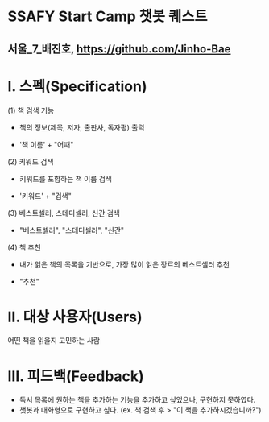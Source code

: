SSAFY Start Camp 챗봇 퀘스트
===========================
서울_7_배진호, https://github.com/Jinho-Bae
----------------------------

I. 스펙(Specification)  
=======================
 (1) 책 검색 기능  
  - 책의 정보(제목, 저자, 출판사, 독자평) 출력
  
  - '책 이름' + "어때"  
 
 (2) 키워드 검색  
  - 키워드를 포함하는 책 이름 검색  
  
  - '키워드' + "검색"  
  
 (3) 베스트셀러, 스테디셀러, 신간 검색  
  - "베스트셀러", "스테디셀러", "신간"  
  
 (4) 책 추천  
  - 내가 읽은 책의 목록을 기반으로, 가장 많이 읽은 장르의 베스트셀러 추천
  
  - "추천"  
  
II. 대상 사용자(Users)
========================
 어떤 책을 읽을지 고민하는 사람
   
III. 피드백(Feedback)
=====================
 - 독서 목록에 원하는 책을 추가하는 기능을 추가하고 싶었으나, 구현하지 못하였다.
 - 챗봇과 대화형으로 구현하고 싶다. (ex. 책 검색 후 > "이 책을 추가하시겠습니까?")
